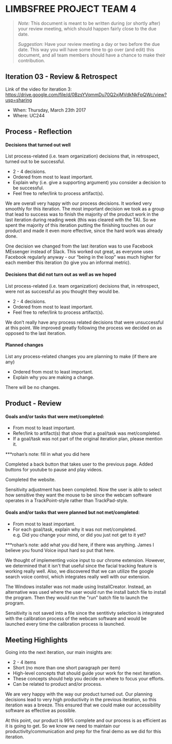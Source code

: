 # LIMBSFREE PROJECT TEAM 4

 > _Note:_ This document is meant to be written during (or shortly after) your review meeting, which should happen fairly close to the due date.      
 >      
 > _Suggestion:_ Have your review meeting a day or two before the due date. This way you will have some time to go over (and edit) this document, and all team members should have a chance to make their contribution.


## Iteration 03 - Review & Retrospect

Link of the video for iteration 3: https://drive.google.com/file/d/0BzsYVqmmDu70Q2xjMVdkNkFpQWc/view?usp=sharing

 * When: Thursday, March 23th 2017
 * Where: UC244

## Process - Reflection

#### Decisions that turned out well

List process-related (i.e. team organization) decisions that, in retrospect, turned out to be successful.


 * 2 - 4 decisions.
 * Ordered from most to least important.
 * Explain why (i.e. give a supporting argument) you consider a decision to be successful.
 * Feel free to refer/link to process artifact(s).

We are overall very happy with our process decisions. It worked very smoothly for this iteration. The most important decision we took as a group that lead to success was to finish the majority of the product work in the last iteration during reading week (this was cleared with the TA). So we spent the majority of this iteration putting the finishing touches on our product and made it even more effective, since the hard work was already done.

One decision we changed from the last iteration was to use Facebook MEssenger instead of Slack. This worked out great, as everyone uses Facebook regularly anyway - our “being in the loop” was much higher for each member this iteration (to give you an informal metric).




#### Decisions that did not turn out as well as we hoped

List process-related (i.e. team organization) decisions that, in retrospect, were not as successful as you thought they would be.

 * 2 - 4 decisions.
 * Ordered from most to least important.
 * Feel free to refer/link to process artifact(s).

We don’t really have any process related decisions that were unsuccessful at this point. We improved greatly following the process we decided on as opposed to the last iteration.

#### Planned changes

List any process-related changes you are planning to make (if there are any)

 * Ordered from most to least important.
 * Explain why you are making a change.

There will be no changes.

## Product - Review

#### Goals and/or tasks that were met/completed:

 * From most to least important.
 * Refer/link to artifact(s) that show that a goal/task was met/completed.
 * If a goal/task was not part of the original iteration plan, please mention it.

***rohan’s note: fill in what you did here

Completed a back button that takes user to the previous page. Added buttons for youtube to pause and play videos.

Completed the website.

Sensitivity adjustment has been completed. Now the user is able to select how sensitive they want the mouse to be since the webcam software operates in a TrackPoint-style rather than TrackPad-style. 

#### Goals and/or tasks that were planned but not met/completed:

 * From most to least important.
 * For each goal/task, explain why it was not met/completed.      
   e.g. Did you change your mind, or did you just not get to it yet?

***rohan’s note: add what you did here, if there was anything. James I believe you found Voice input hard so put that here.

We thought of implementing voice input to our chrome extension. However, we determined that it isn't that useful since the facial tracking feature is working really well. Also, we discovered that we can utilize the google search voice control, which integrates really well with our extension.

The Windows installer was not made using InstallCreator. Instead, an alternative was used where the user would run the install batch file to install the program. Then they would run the "run" batch file to launch the program. 

Sensitivity is not saved into a file since the sentitivty selection is integrated with the calibration process of the webcam software and would be launched every time the calibration process is launched. 

## Meeting Highlights

Going into the next iteration, our main insights are:

 * 2 - 4 items
 * Short (no more than one short paragraph per item)
 * High-level concepts that should guide your work for the next iteration.
 * These concepts should help you decide on where to focus your efforts.
 * Can be related to product and/or process.

We are very happy with the way our product turned out. Our planning decisions lead to very high productivity in the previous iteration, so this iteration was a breeze. This ensured that we could make our accessibility software as effective as possible. 

At this point, our product is 99% complete and our process is as efficient as it is going to get. So we know we need to maintain our productivity/communication and prep for the final demo as we did for this iteration.
